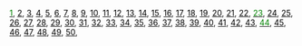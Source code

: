 [<span style="color:green">1</span>](problems/ID001), [<span style="color:black">2</span>](problems/ID002), [<span style="color:black">3</span>](problems/ID003), [<span style="color:black">4</span>](problems/ID004), [<span style="color:black">5</span>](problems/ID005), [<span style="color:black">6</span>](problems/ID006), [<span style="color:black">7</span>](problems/ID007), [<span style="color:black">8</span>](problems/ID008), [<span style="color:black">9</span>](problems/ID009), [<span style="color:black">10</span>](problems/ID010), 
[<span style="color:black">11</span>](problems/ID011), [<span style="color:black">12</span>](problems/ID012), [<span style="color:black">13</span>](problems/ID013), [<span style="color:black">14</span>](problems/ID014), [<span style="color:black">15</span>](problems/ID015), [<span style="color:black">16</span>](problems/ID016), [<span style="color:black">17</span>](problems/ID017), [<span style="color:black">18</span>](problems/ID018), [<span style="color:black">19</span>](problems/ID019), [<span style="color:black">20</span>](problems/ID020), 
[<span style="color:black">21</span>](problems/ID021), [<span style="color:black">22</span>](problems/ID022), [<span style="color:green">23</span>](problems/ID023), [<span style="color:black">24</span>](problems/ID024), [<span style="color:black">25</span>](problems/ID025), [<span style="color:black">26</span>](problems/ID026), [<span style="color:black">27</span>](problems/ID027), [<span style="color:black">28</span>](problems/ID028), [<span style="color:black">29</span>](problems/ID029), [<span style="color:black">30</span>](problems/ID030), 
[<span style="color:black">31</span>](problems/ID031), [<span style="color:black">32</span>](problems/ID032), [<span style="color:black">33</span>](problems/ID033), [<span style="color:black">34</span>](problems/ID034), [<span style="color:black">35</span>](problems/ID035), [<span style="color:black">36</span>](problems/ID036), [<span style="color:black">37</span>](problems/ID037), [<span style="color:black">38</span>](problems/ID038), [<span style="color:black">39</span>](problems/ID039), [<span style="color:black">40</span>](problems/ID040), 
[<span style="color:black">41</span>](problems/ID041), [<span style="color:black">42</span>](problems/ID042), [<span style="color:black">43</span>](problems/ID043), [<span style="color:green">44</span>](problems/ID044), [<span style="color:black">45</span>](problems/ID045), [<span style="color:black">46</span>](problems/ID046), [<span style="color:black">47</span>](problems/ID047), [<span style="color:black">48</span>](problems/ID048), [<span style="color:black">49</span>](problems/ID049), [<span style="color:black">50</span>](problems/ID050), 

